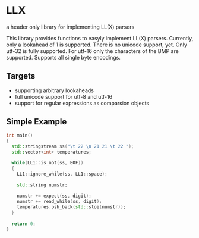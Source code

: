 # LLX
a header only library for implementing LL(X) parsers 

This library provides functions to easyly implement LL(X) parsers.
Currently, only a lookahead of 1 is supported.
There is no unicode support, yet. Only utf-32 is fully supported.
For utf-16 only the characters of the BMP are supported.
Supports all single byte encodings.

## Targets
- supporting arbitrary lookaheads
- full unicode support for utf-8 and utf-16
- support for regular expressions as comparsion objects

## Simple Example

```C++
int main()
{
  std::stringstream ss("\t 22 \n 21 21 \t 22 ");
  std::vector<int> temperatures;

  while(LL1::is_not(ss, EOF))
  {
    LL1::ignore_while(ss, LL1::space);
    
    std::string numstr;
    
    numstr += expect(ss, digit);
    numstr += read_while(ss, digit);
    temperatures.psh_back(std::stoi(numstr));
  }
  
  return 0;
}
```

